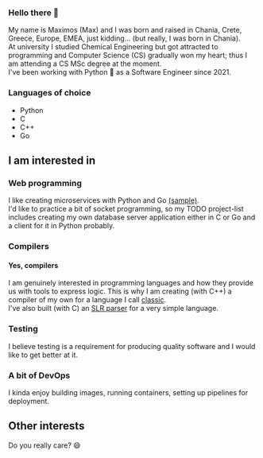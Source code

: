 ### Hello there 👋
My name is Maximos (Max) and I was born and raised in Chania, Crete, Greece, Europe, EMEA, just kidding... (but really, I was born in Chania).</br>
At university I studied Chemical Engineering but got attracted to programming and Computer Science (CS) gradually won my heart; thus I am attending a CS MSc degree at the moment.</br>
I've been working with Python 🐍 as a Software Engineer since 2021.

### Languages of choice
* Python
* C
* C++
* Go


## I am interested in
### Web programming
I like creating microservices with Python and Go [(sample)](https://github.com/Maxcode123/airlineapi).</br>
I'd like to practice a bit of socket programming, so my TODO project-list includes creating my own database server application either in C or Go and a client for it in Python probably. 

### Compilers
#### Yes, compilers
I am genuinely interested in programming languages and how they provide us with tools to express logic. This is why I am creating (with C++) a compiler of my own for a language I call [classic](https://github.com/Maxcode123/classic).</br>
I've also built (with C) an [SLR parser](https://github.com/Maxcode123/mylang) for a very simple language.

### Testing
I believe testing is a requirement for producing quality software and I would like to get better at it.

### A bit of DevOps
I kinda enjoy building images, running containers, setting up pipelines for deployment.

## Other interests
Do you really care? 😄

<!--
**Maxcode123/Maxcode123** is a ✨ _special_ ✨ repository because its `README.md` (this file) appears on your GitHub profile.

Here are some ideas to get you started:

- 🔭 I’m currently working on ...
- 🌱 I’m currently learning ...
- 👯 I’m looking to collaborate on ...
- 🤔 I’m looking for help with ...
- 💬 Ask me about ...
- 📫 How to reach me: ...
- 😄 Pronouns: ...
- ⚡ Fun fact: ...
-->
